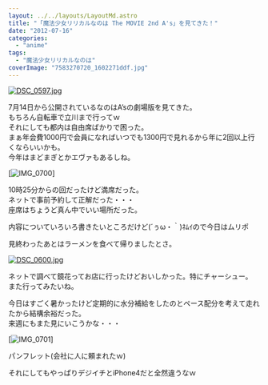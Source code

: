 ```yaml
---
layout: ../../layouts/LayoutMd.astro
title: "「魔法少女リリカルなのは The MOVIE 2nd A's」を見てきた！"
date: "2012-07-16"
categories: 
  - "anime"
tags: 
  - "魔法少女リリカルなのは"
coverImage: "7583270720_1602271ddf.jpg"
---
```


[![DSC_0597.jpg](/archive/images/9029184689_447d3a41f2.jpg)](http://www.flickr.com/photos/67522130@N08/9029184689/ "DSC_0597.jpg")

7月14日から公開されているなのはA’sの劇場版を見てきた。  
もちろん自転車で立川まで行ってｗ  
それにしても都内は自由席ばかりで困った。  
まぁ年会費1000円で会員になればいつでも1300円で見れるから年に2回以上行くならいいかも。  
今年はまどまぎとかエヴァもあるしね。

[![IMG_0700](/archive/images/IMG_0700_thumb.jpg "IMG_0700")]

10時25分からの回だったけど満席だった。  
ネットで事前予約して正解だった・・・  
座席はちょうど真ん中でいい場所だった。

内容についていろいろ書きたいところだけど(´ぅω・｀)ﾈﾑｲので今日はムリポ

見終わったあとはラーメンを食べて帰りましたとさ。

[![DSC_0600.jpg](/archive/images/9031414090_5543d242f5.jpg)](http://www.flickr.com/photos/67522130@N08/9031414090/ "DSC_0600.jpg")

ネットで調べて鏡花ってお店に行ったけどおいしかった。特にチャーシュー。  
また行ってみたいね。

今日はすごく暑かったけど定期的に水分補給をしたのとペース配分を考えて走れたから結構余裕だった。  
来週にもまた見にいこうかな・・・

[![IMG_0701](/archive/images/IMG_0701_thumb.jpg "IMG_0701")]

パンフレット(会社に人に頼まれたｗ)

それにしてもやっぱりデジイチとiPhone4だと全然違うなｗ
